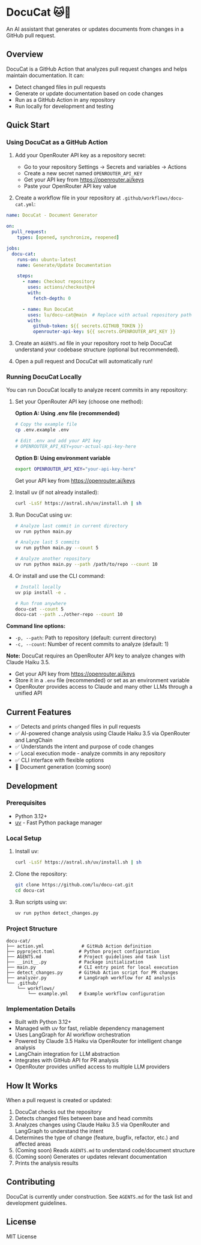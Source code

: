 # DocuCat 🐱📄

An AI assistant that generates or updates documents from changes in a GitHub pull request.

## Overview

DocuCat is a GitHub Action that analyzes pull request changes and helps maintain documentation. It can:
- Detect changed files in pull requests
- Generate or update documentation based on code changes
- Run as a GitHub Action in any repository
- Run locally for development and testing

## Quick Start

### Using DocuCat as a GitHub Action

1. Add your OpenRouter API key as a repository secret:
   - Go to your repository Settings → Secrets and variables → Actions
   - Create a new secret named `OPENROUTER_API_KEY`
   - Get your API key from https://openrouter.ai/keys
   - Paste your OpenRouter API key value

2. Create a workflow file in your repository at `.github/workflows/docu-cat.yml`:

```yaml
name: DocuCat - Document Generator

on:
  pull_request:
    types: [opened, synchronize, reopened]

jobs:
  docu-cat:
    runs-on: ubuntu-latest
    name: Generate/Update Documentation

    steps:
      - name: Checkout repository
        uses: actions/checkout@v4
        with:
          fetch-depth: 0

      - name: Run DocuCat
        uses: lu/docu-cat@main  # Replace with actual repository path
        with:
          github-token: ${{ secrets.GITHUB_TOKEN }}
          openrouter-api-key: ${{ secrets.OPENROUTER_API_KEY }}
```

3. Create an `AGENTS.md` file in your repository root to help DocuCat understand your codebase structure (optional but recommended).

4. Open a pull request and DocuCat will automatically run!

### Running DocuCat Locally

You can run DocuCat locally to analyze recent commits in any repository:

1. Set your OpenRouter API key (choose one method):

   **Option A: Using .env file (recommended)**
   ```bash
   # Copy the example file
   cp .env.example .env

   # Edit .env and add your API key
   # OPENROUTER_API_KEY=your-actual-api-key-here
   ```

   **Option B: Using environment variable**
   ```bash
   export OPENROUTER_API_KEY="your-api-key-here"
   ```

   Get your API key from https://openrouter.ai/keys

2. Install uv (if not already installed):
   ```bash
   curl -LsSf https://astral.sh/uv/install.sh | sh
   ```

3. Run DocuCat using uv:
   ```bash
   # Analyze last commit in current directory
   uv run python main.py

   # Analyze last 5 commits
   uv run python main.py --count 5

   # Analyze another repository
   uv run python main.py --path /path/to/repo --count 10
   ```

4. Or install and use the CLI command:
   ```bash
   # Install locally
   uv pip install -e .

   # Run from anywhere
   docu-cat --count 5
   docu-cat --path ../other-repo --count 10
   ```

**Command line options:**
- `-p, --path`: Path to repository (default: current directory)
- `-c, --count`: Number of recent commits to analyze (default: 1)

**Note:** DocuCat requires an OpenRouter API key to analyze changes with Claude Haiku 3.5.
- Get your API key from https://openrouter.ai/keys
- Store it in a `.env` file (recommended) or set as an environment variable
- OpenRouter provides access to Claude and many other LLMs through a unified API

## Current Features

- ✅ Detects and prints changed files in pull requests
- ✅ AI-powered change analysis using Claude Haiku 3.5 via OpenRouter and LangChain
- ✅ Understands the intent and purpose of code changes
- ✅ Local execution mode - analyze commits in any repository
- ✅ CLI interface with flexible options
- 🚧 Document generation (coming soon)

## Development

### Prerequisites

- Python 3.12+
- [uv](https://docs.astral.sh/uv/) - Fast Python package manager

### Local Setup

1. Install uv:
   ```bash
   curl -LsSf https://astral.sh/uv/install.sh | sh
   ```

2. Clone the repository:
   ```bash
   git clone https://github.com/lu/docu-cat.git
   cd docu-cat
   ```

3. Run scripts using uv:
   ```bash
   uv run python detect_changes.py
   ```

### Project Structure

```
docu-cat/
├── action.yml              # GitHub Action definition
├── pyproject.toml         # Python project configuration
├── AGENTS.md              # Project guidelines and task list
├── __init__.py            # Package initialization
├── main.py                # CLI entry point for local execution
├── detect_changes.py      # GitHub Action script for PR changes
├── analyzer.py            # LangGraph workflow for AI analysis
└── .github/
    └── workflows/
        └── example.yml    # Example workflow configuration
```

### Implementation Details

- Built with Python 3.12+
- Managed with uv for fast, reliable dependency management
- Uses LangGraph for AI workflow orchestration
- Powered by Claude 3.5 Haiku via OpenRouter for intelligent change analysis
- LangChain integration for LLM abstraction
- Integrates with GitHub API for PR analysis
- OpenRouter provides unified access to multiple LLM providers

## How It Works

When a pull request is created or updated:

1. DocuCat checks out the repository
2. Detects changed files between base and head commits
3. Analyzes changes using Claude Haiku 3.5 via OpenRouter and LangGraph to understand the intent
4. Determines the type of change (feature, bugfix, refactor, etc.) and affected areas
5. (Coming soon) Reads `AGENTS.md` to understand code/document structure
6. (Coming soon) Generates or updates relevant documentation
7. Prints the analysis results

## Contributing

DocuCat is currently under construction. See `AGENTS.md` for the task list and development guidelines.

## License

MIT License

